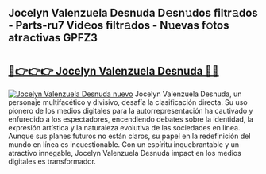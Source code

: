## Jocelyn Valenzuela Desnuda D𝚎sn𝚞dos filtr𝚊dos - Parts-ru7 Vid𝚎os filtr𝚊dos - N𝚞evas f𝚘tos atr𝚊ctivas GPFZ3

# <h2><a href="http://mb1104l.tromn.icu/?c=Jocelyn+Valenzuela+Desnuda">🔗👉👉👉 Jocelyn Valenzuela Desnuda 🔗🔗</a></h2>

[![Jocelyn Valenzuela Desnuda nuevo](https://i.imgur.com/pEAQMta.gif)](http://mb1104l.tromn.icu/?c=Jocelyn+Valenzuela+Desnuda)
Jocelyn Valenzuela Desnuda, un personaje multifacético y divisivo, desafía la clasificación directa. Su uso pionero de los medios digitales para la autorrepresentación ha cautivado y enfurecido a los espectadores, encendiendo debates sobre la identidad, la expresión artística y la naturaleza evolutiva de las sociedades en línea. Aunque sus planes futuros no están claros, su papel en la redefinición del mundo en línea es incuestionable. Con un espíritu inquebrantable y un atractivo innegable, Jocelyn Valenzuela Desnuda impact en los medios digitales es transformador.
